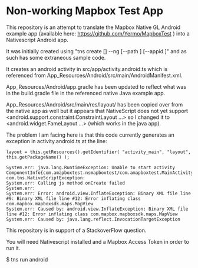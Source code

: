 # Non-working Mapbox Test App

This repository is an attempt to translate the Mapbox Native GL Android example app 
(available here: https://github.com/Yermo/MapboxTest ) into a Nativescript Android app. 

It was initially created using "tns create [<App Name>] --ng [--path <Directory>] [--appid <App ID>]" and as such
has some extraneous sample code. 

It creates an android activity in src/app/activity.android.ts which is referenced from App_Resources/Android/src/main/AndroidManifest.xml.

App_Resources/Android/app.gradle has been updated to reflect what was in the build.gradle file in the referenced native Java example app.

App_Resources/Android/src/main/res/layout/ has been copied over from the native app as well but it appears that NativeScript does not yet
support <android.support.constraint.ConstraintLayout ...> so I changed it to <android.widget.FameLayout ...> (which works in the java app).

The problem I am facing here is that this code currently generates an exception in activity.android.ts at the line:

```
layout = this.getResources().getIdentifier( "activity_main", "layout", this.getPackageName() );
```

```
System.err: java.lang.RuntimeException: Unable to start activity ComponentInfo{com.amapboxtest.nsmapboxtest/com.amapboxtest.MainActivity}: com.tns.NativeScriptException: 
System.err: Calling js method onCreate failed
System.err: 
System.err: Error: android.view.InflateException: Binary XML file line #9: Binary XML file line #12: Error inflating class com.mapbox.mapboxsdk.maps.MapView
System.err: Caused by: android.view.InflateException: Binary XML file line #12: Error inflating class com.mapbox.mapboxsdk.maps.MapView
System.err: Caused by: java.lang.reflect.InvocationTargetException
```

This repository is in support of a StackoverFlow question.

You will need Nativescript installed and a Mapbox Access Token in order to run it.

$ tns run android 
